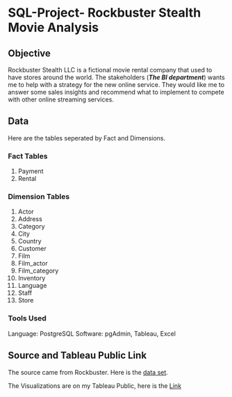 # SQL-Project- **Rockbuster Stealth Movie Analysis**

## Objective
Rockbuster Stealth LLC is a fictional movie rental company that used to have stores around the world. The stakeholders (***The BI department***) wants me to help with a strategy for the new online service. They would like me to answer some sales insights and recommend what to implement to compete with other online streaming services.

## Data
Here are the tables seperated by Fact and Dimensions.

### Fact Tables
1. Payment
2. Rental

### Dimension Tables
1. Actor
2. Address
3. Category
4. City
5. Country
6. Customer
7. Film
8. Film_actor
9. Film_category
10. Inventory
11. Language
12. Staff
13. Store

### Tools Used
Language: PostgreSQL
Software: pgAdmin, Tableau, Excel

## Source and Tableau Public Link
The source came from Rockbuster. Here is the [data set](http://www.postgresqltutorial.com/wp-content/uploads/2019/05/dvdrental.zip).

The Visualizations are on my Tableau Public, here is the [Link](https://public.tableau.com/app/profile/william.inglish) 
